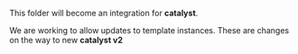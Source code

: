 This folder will become an integration for **catalyst**.

We are working to allow updates to template instances.
These are changes on the way to new **catalyst v2**

